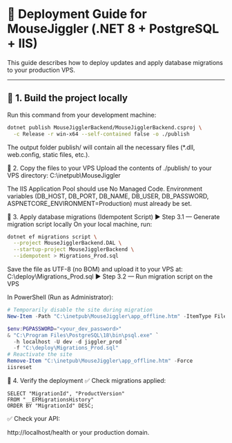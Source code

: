 # 🚀 Deployment Guide for MouseJiggler (.NET 8 + PostgreSQL + IIS)

This guide describes how to deploy updates and apply database migrations to your production VPS.

---

## 🧩 1. Build the project locally

Run this command from your development machine:

```bash
dotnet publish MouseJigglerBackend/MouseJigglerBackend.csproj \
  -c Release -r win-x64 --self-contained false -o ./publish
```
The output folder publish/ will contain all the necessary files (*.dll, web.config, static files, etc.).


📂 2. Copy the files to your VPS
Upload the contents of ./publish/ to your VPS directory:
C:\inetpub\MouseJiggler

The IIS Application Pool should use No Managed Code.
Environment variables (DB_HOST, DB_PORT, DB_NAME, DB_USER, DB_PASSWORD, ASPNETCORE_ENVIRONMENT=Production) must already be set.

🧱 3. Apply database migrations (Idempotent Script)
▶️ Step 3.1 — Generate migration script locally
On your local machine, run:

```bash
dotnet ef migrations script \
  --project MouseJigglerBackend.DAL \
  --startup-project MouseJigglerBackend \
  --idempotent > Migrations_Prod.sql
```

Save the file as UTF-8 (no BOM) and upload it to your VPS at:
C:\deploy\Migrations_Prod.sql
▶️ Step 3.2 — Run migration script on the VPS

In PowerShell (Run as Administrator):
```powershell
# Temporarily disable the site during migration
New-Item -Path "C:\inetpub\MouseJiggler\app_offline.htm" -ItemType File -Force | Out-Null

$env:PGPASSWORD="<your_dev_password>"
& "C:\Program Files\PostgreSQL\18\bin\psql.exe" `
  -h localhost -U dev -d jiggler_prod `
  -f "C:\deploy\Migrations_Prod.sql"
# Reactivate the site
Remove-Item "C:\inetpub\MouseJiggler\app_offline.htm" -Force
iisreset
```

🧾 4. Verify the deployment
✅ Check migrations applied:
```
SELECT "MigrationId", "ProductVersion"
FROM "__EFMigrationsHistory"
ORDER BY "MigrationId" DESC;
```
✅ Check your API:

http://localhost/health
or your production domain.